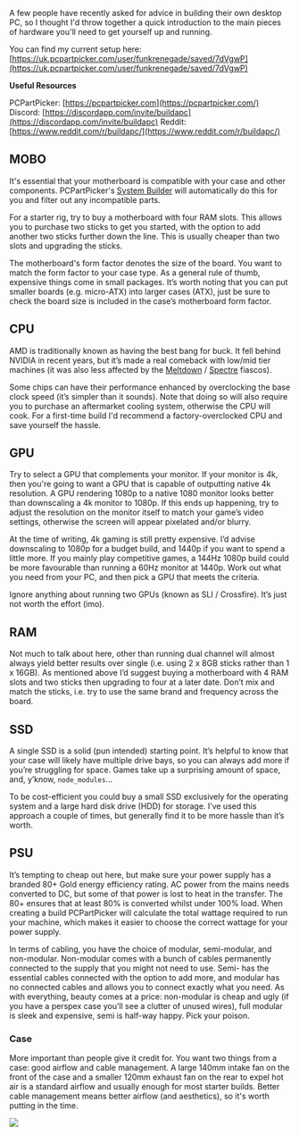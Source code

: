 
A few people have recently asked for advice in building their own desktop PC, so I thought I'd throw together a quick introduction to the main pieces of hardware you'll need to get yourself up and running.


You can find my current setup here: [https://uk.pcpartpicker.com/user/funkrenegade/saved/7dVgwP](https://uk.pcpartpicker.com/user/funkrenegade/saved/7dVgwP) 


**Useful Resources**


PCPartPicker: [https://pcpartpicker.com](https://pcpartpicker.com/)
Discord: [https://discordapp.com/invite/buildapc](https://discordapp.com/invite/buildapc)
Reddit: [https://www.reddit.com/r/buildapc/](https://www.reddit.com/r/buildapc/)


## MOBO


It's essential that your motherboard is compatible with your case and other components. PCPartPicker's [System Builder](https://uk.pcpartpicker.com/list/) will automatically do this for you and filter out any incompatible parts.


For a starter rig, try to buy a motherboard with four RAM slots. This allows you to purchase two sticks to get you started, with the option to add another two sticks further down the line. This is usually cheaper than two slots and upgrading the sticks.


The motherboard's form factor denotes the size of the board. You want to match the form factor to your case type. As a general rule of thumb, expensive things come in small packages. It’s worth noting that you can put smaller boards (e.g. micro-ATX) into larger cases (ATX), just be sure to check the board size is included in the case’s motherboard form factor.


## CPU


AMD is traditionally known as having the best bang for buck. It fell behind NVIDIA in recent years, but it’s made a real comeback with low/mid tier machines (it was also less affected by the [Meltdown](https://en.wikipedia.org/wiki/Meltdown_(security_vulnerability)) / [Spectre](https://en.wikipedia.org/wiki/Spectre_(security_vulnerability)) fiascos).


Some chips can have their performance enhanced by overclocking the base clock speed (it’s simpler than it sounds). Note that doing so will also require you to purchase an aftermarket cooling system, otherwise the CPU will cook. For a first-time build I'd recommend a factory-overclocked CPU and save yourself the hassle.


## GPU


Try to select a GPU that complements your monitor. If your monitor is 4k, then you're going to want a GPU that is capable of outputting native 4k resolution. A GPU rendering 1080p to a native 1080 monitor looks better than downscaling a 4k monitor to 1080p. If this ends up happening, try to adjust the resolution on the monitor itself to match your game’s video settings, otherwise the screen will appear pixelated and/or blurry.


At the time of writing, 4k gaming is still pretty expensive. I’d advise downscaling to 1080p for a budget build, and 1440p if you want to spend a little more. If you mainly play competitive games, a 144Hz 1080p build could be more favourable than running a 60Hz monitor at 1440p. Work out what you need from your PC, and then pick a GPU that meets the criteria.


Ignore anything about running two GPUs (known as SLI / Crossfire). It’s just not worth the effort (imo).


## RAM


Not much to talk about here, other than running dual channel will almost always yield better results over single (i.e. using 2 x 8GB sticks rather than 1 x 16GB). As mentioned above I’d suggest buying a motherboard with 4 RAM slots and two sticks then upgrading to four at a later date. Don’t mix and match the sticks, i.e. try to use the same brand and frequency across the board. 


## SSD


A single SSD is a solid (pun intended) starting point. It’s helpful to know that your case will likely have multiple drive bays, so you can always add more if you’re struggling for space. Games take up a surprising amount of space, and, y’know, `node_modules`...


To be cost-efficient you could buy a small SSD exclusively for the operating system and a large hard disk drive (HDD) for storage. I’ve used this approach a couple of times, but generally find it to be more hassle than it’s worth. 


## PSU


It’s tempting to cheap out here, but make sure your power supply has a branded 80+ Gold energy efficiency rating. AC power from the mains needs converted to DC, but some of that power is lost to heat in the transfer. The 80+ ensures that at least 80% is converted whilst under 100% load. When creating a build PCPartPicker will calculate the total wattage required to run your machine, which makes it easier to choose the correct wattage for your power supply.


In terms of cabling, you have the choice of modular, semi-modular, and non-modular. Non-modular comes with a bunch of cables permanently connected to the supply that you might not need to use. Semi- has the essential cables connected with the option to add more, and modular has no connected cables and allows you to connect exactly what you need. As with everything, beauty comes at a price: non-modular is cheap and ugly (if you have a perspex case you’ll see a clutter of unused wires), full modular is sleek and expensive, semi is half-way happy. Pick your poison.


### Case


More important than people give it credit for. You want two things from a case: good airflow and cable management. A large 140mm intake fan on the front of the case and a smaller 120mm exhaust fan on the rear to expel hot air is a standard airflow and usually enough for most starter builds. Better cable management means better airflow (and aesthetics), so it's worth putting in the time.


![](https://s3.us-west-2.amazonaws.com/secure.notion-static.com/26c965f5-a839-41c2-83bd-c5f54a02dde0/2C7991C9-36F1-4298-9D52-00C9C1A2E23A.jpeg?X-Amz-Algorithm=AWS4-HMAC-SHA256&X-Amz-Content-Sha256=UNSIGNED-PAYLOAD&X-Amz-Credential=AKIAT73L2G45EIPT3X45%2F20221222%2Fus-west-2%2Fs3%2Faws4_request&X-Amz-Date=20221222T091745Z&X-Amz-Expires=3600&X-Amz-Signature=e255fb8944ac2657680d825fab217476928dc5078e212e991811c16848002879&X-Amz-SignedHeaders=host&x-id=GetObject)

